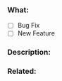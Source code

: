 <!--
- Fill in the form below correctly. This will help our team to understand the PR and also work on it.
-->

### What:

- [ ] Bug Fix
- [ ] New Feature

### Description:

<!-- describe what your PR is solving -->

### Related:

<!-- link to the issue(s) your PR is solving. If it doesn't exist, remove the "Related" section. -->
